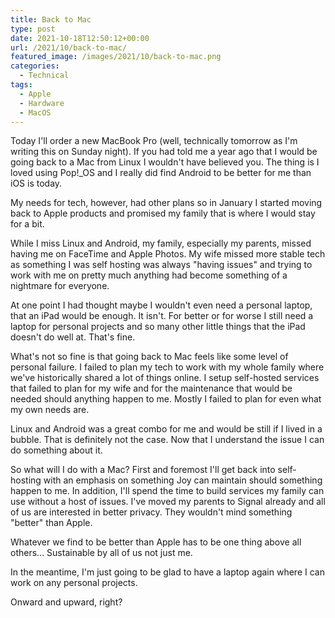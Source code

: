 ```yaml
---
title: Back to Mac
type: post
date: 2021-10-18T12:50:12+00:00
url: /2021/10/back-to-mac/
featured_image: /images/2021/10/back-to-mac.png
categories:
  - Technical
tags:
  - Apple
  - Hardware
  - MacOS
---
```


Today I'll order a new MacBook Pro (well, technically tomorrow as I'm writing this on Sunday night).
If you had told me a year ago that I would be going back to a Mac from Linux I wouldn't have believed you. The thing is I loved using Pop!_OS and I really did find Android to be better for me than iOS is today.

My needs for tech, however, had other plans so in January I started moving back to Apple products and promised my family that is where I would stay for a bit.

While I miss Linux and Android, my family, especially my parents, missed having me on FaceTime and Apple Photos. My wife missed more stable tech as something I was self hosting was always "having issues" and trying to work with me on pretty much anything had become something of a nightmare for everyone.

At one point I had thought maybe I wouldn't even need a personal laptop, that an iPad would be enough. It isn't. For better or for worse I still need a laptop for personal projects and so many other little things that the iPad doesn't do well at. That's fine.

What's not so fine is that going back to Mac feels like some level of personal failure. I failed to plan my tech to work with my whole family where we've historically shared a lot of things online. I setup self-hosted services that failed to plan for my wife and for the maintenance that would be needed should anything happen to me. Mostly I failed to plan for even what my own needs are.

Linux and Android was a great combo for me and would be still if I lived in a bubble. That is definitely not the case. Now that I understand the issue I can do something about it.

So what will I do with a Mac? First and foremost I'll get back into self-hosting with an emphasis on something Joy can maintain should something happen to me. In addition, I'll spend the time to build services my family can use without a host of issues. I've moved my parents to Signal already and all of us are interested in better privacy. They wouldn't mind something "better" than Apple.

Whatever we find to be better than Apple has to be one thing above all others... Sustainable by all of us not just me.

In the meantime, I'm just going to be glad to have a laptop again where I can work on any personal projects.

Onward and upward, right?